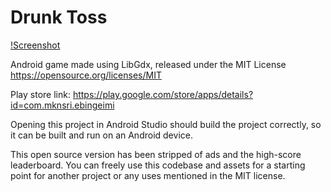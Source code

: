 # Drunk Toss
[!Screenshot](http://imgur.com/MZZBZ5i "Screenshot of the game")


Android game made using LibGdx, released under the MIT License
https://opensource.org/licenses/MIT

Play store link: https://play.google.com/store/apps/details?id=com.mknsri.ebingeimi

Opening this project in Android Studio should build the project correctly, so it can be built and run on an Android device.

This open source version has been stripped of ads and the high-score leaderboard. You can freely use this codebase and assets for a starting point for another project or any uses mentioned in the MIT license.

